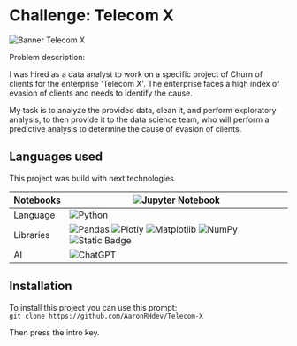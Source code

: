 # Challenge: Telecom X

![Banner Telecom X](assets/img/Banner.png)

Problem description:

I was hired as a data analyst to work on a specific project of Churn of clients for the enterprise 'Telecom X'. The enterprise faces a high index of evasion of clients and needs to identify the cause.

My task is to analyze the provided data, clean it, and perform exploratory analysis, to then provide it to the data science team, who will perform a predictive analysis to determine the cause of evasion of clients.

## Languages used

This project was build with next technologies.

| Notebooks     | ![Jupyter Notebook](https://img.shields.io/badge/jupyter-%23FA0F00.svg?style=for-the-badge&logo=jupyter&logoColor=white)                                                                                                                                                                                                                                                                                                                                                                                                                         |
| ------------- | ------------------------------------------------------------------------------------------------------------------------------------------------------------------------------------------------------------------------------------------------------------------------------------------------------------------------------------------------------------------------------------------------------------------------------------------------------------------------------------------------------------------------------------------------ |
| Language | ![Python](https://img.shields.io/badge/python-3670A0?style=for-the-badge&logo=python&logoColor=ffdd54)                                                                                                                                                                                                                                                                                                                                                                                                                                           |
| Libraries    | ![Pandas](https://img.shields.io/badge/pandas-%23150458.svg?style=for-the-badge&logo=pandas&logoColor=white) ![Plotly](https://img.shields.io/badge/Plotly-%233F4F75.svg?style=for-the-badge&logo=plotly&logoColor=white) ![Matplotlib](https://img.shields.io/badge/Matplotlib-%23ffffff.svg?style=for-the-badge&logo=Matplotlib&logoColor=black) ![NumPy](https://img.shields.io/badge/numpy-%23013243.svg?style=for-the-badge&logo=numpy&logoColor=white) ![Static Badge](https://img.shields.io/badge/Seaborn-%23b8c7cc?style=for-the-badge) |
| AI            | ![ChatGPT](https://img.shields.io/badge/chatGPT-74aa9c?style=for-the-badge&logo=openai&logoColor=white)                                                                                                                                                                                                                                                                                                                                                                                                                                          |

## Installation

To install this project you can use this prompt:  
`git clone https://github.com/AaronRHdev/Telecom-X`

Then press the intro key.
